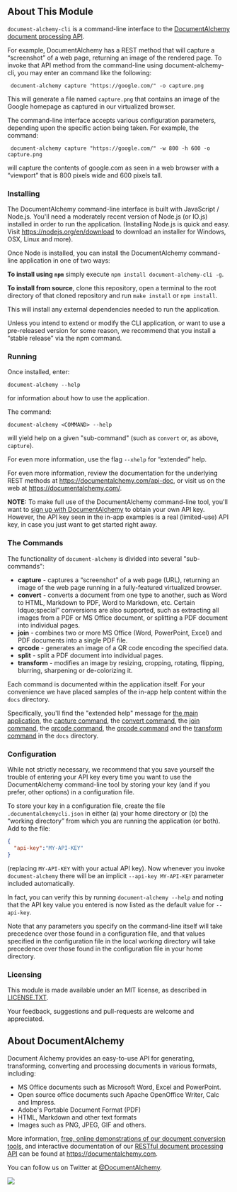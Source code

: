 ## About This Module

`document-alchemy-cli` is a command-line interface to the [DocumentAlchemy document processing API](https://documentalchemy.com/api-doc).

For example, DocumentAlchemy has a REST method that will capture a &ldquo;screenshot&rdquo; of a web page, returning an image of the rendered page. To invoke that API method from the command-line using document-alchemy-cli, you may enter an command like the following:

     document-alchemy capture "https://google.com/" -o capture.png

This will generate a file named `capture.png` that contains an image of the Google homepage as captured in our virtualized browser.

The command-line interface accepts various configuration parameters, depending upon the specific action being taken.  For example, the command:


     document-alchemy capture "https://google.com/" -w 800 -h 600 -o capture.png

will capture the contents of google.com as seen in a web browser with a &ldquo;viewport&rdquo; that is 800 pixels wide and 600 pixels tall.


### Installing

The DocumentAlchemy command-line interface is built with JavaScript / Node.js.  You'll need a moderately recent version of Node.js (or IO.js) installed in order to run the application.  (Installing Node.js is quick and easy. Visit <https://nodejs.org/en/download> to download an installer for Windows, OSX, Linux and more).

Once Node is installed, you can install the DocumentAlchemy command-line application in one of two ways:

**To install using `npm`** simply execute `npm install document-alchemy-cli -g`.

**To install from source**, clone this repository, open a terminal to the root directory of that cloned repository and run `make install` or `npm install`.

This will install any external dependencies needed to run the application.

Unless you intend to extend or modify the CLI application, or want to use a pre-released version for some reason, we recommend that you install a &ldquo;stable release&rdquo; via the npm command.

### Running

Once installed, enter:

    document-alchemy --help

for information about how to use the application.

The command:

    document-alchemy <COMMAND> --help

will yield help on a given "sub-command" (such as `convert` or, as above, `capture`).

For even more information, use the flag `--xhelp` for &ldquo;extended&rdquo; help.

For even more information, review the documentation for the underlying REST methods at <https://documentalchemy.com/api-doc>, or visit us on the web at <https://documentalchemy.com/>.

**NOTE:** To make full use of the DocumentAlchemy command-line tool, you'll want to [sign up with DocumentAlchemy](https://documentalchemy.com/pricing?c=clid) to obtain your own API key.  However, the API key seen in the in-app examples is a real (limited-use) API key, in case you just want to get started right away.

### The Commands

The functionality of `document-alchemy` is divided into several "sub-commands":

 * **capture** - captures a &ldquo;screenshot&rdquo; of a web page (URL), returning an image of the web page running in a fully-featured virtualized browser.
 * **convert** - converts a document from one type to another, such as Word to HTML, Markdown to PDF, Word to Markdown, etc. Certain ldquo;special&rdquo; conversions are also supported, such as extracting all images from a PDF or MS Office document, or splitting a PDF document into individual pages.
 * **join** - combines two or more MS Office (Word, PowerPoint, Excel) and PDF documents into a single PDF file.
 * **qrcode** - generates an image of a QR code encoding the specified data.
 * **split** - split a PDF document into individual pages.
 * **transform** - modifies an image by resizing, cropping, rotating, flipping, blurring, sharpening or de-colorizing it.

Each command is documented within the application itself. For your convenience we have placed samples of the in-app help content within the `docs` directory.

Specifically, you'll find the "extended help" message for [the main application](https://github.com/DocumentAlchemy/document-alchemy-cli/blob/master/docs/xhelp-main.md#extended-help-for-the-documentalchemy-cli), the [capture command](https://github.com/DocumentAlchemy/document-alchemy-cli/blob/master/docs/xhelp-capture.md#extended-help-for-the-capture-command), the [convert command](https://github.com/DocumentAlchemy/document-alchemy-cli/blob/master/docs/xhelp-convert.md#extended-help-for-the-convert-command),  the [join command](https://github.com/DocumentAlchemy/document-alchemy-cli/blob/master/docs/xhelp-join.md#extended-help-for-the-join-command), the [qrcode command](https://github.com/DocumentAlchemy/document-alchemy-cli/blob/master/docs/xhelp-qrcode.md#extended-help-for-the-qrcode-command), the [qrcode command](https://github.com/DocumentAlchemy/document-alchemy-cli/blob/master/docs/xhelp-split.md#extended-help-for-the-split-command) and the [transform command](https://github.com/DocumentAlchemy/document-alchemy-cli/blob/master/docs/xhelp-transform.md#extended-help-for-the-transform-command) in the `docs` directory.


### Configuration

While not strictly necessary, we recommend that you save yourself the trouble of entering your API key every time you want to use the  DocumentAlchemy command-line tool by storing your key (and if you prefer, other options) in a configuration file.

To store your key in a configuration file, create the file `.documentalchemycli.json` in either (a) your home directory or (b) the &ldquo;working directory&rdquo; from which you are running the application (or both). Add to the file:

```json
{
  "api-key":"MY-API-KEY"
}
```

(replacing `MY-API-KEY` with your actual API key).  Now whenever you invoke `document-alchemy` there will be an implicit `--api-key MY-API-KEY` parameter included automatically.

In fact, you can verify this by running `document-alchemy --help` and noting that the API key value you entered is now listed as the default value for `--api-key`.

Note that any parameters you specify on the command-line itself will take precedence over those found in a configuration file, and that values specified in the configuration file in the local working directory will take precedence over those found in the configuration file in your home directory.


### Licensing

This module is made available under an MIT license, as described in [LICENSE.TXT](https://github.com/DocumentAlchemy/document-alchemy-cli/blob/master/LICENSE.TXT).

Your feedback, suggestions and pull-requests are welcome and appreciated.

## About DocumentAlchemy

Document Alchemy provides an easy-to-use API for generating, transforming, converting and processing documents in various formats, including:

 * MS Office documents such as Microsoft Word, Excel and PowerPoint.
 * Open source office documents such Apache OpenOffice Writer, Calc and Impress.
 * Adobe's Portable Document Format (PDF)
 * HTML, Markdown and other text formats
 * Images such as PNG, JPEG, GIF and others.

More information, [free, online demonstrations of our document conversion tools](https://documentalchemy.com/demo), and interactive documentation of our [RESTful document processing API](https://documentalchemy.com/api-doc) can be found at <https://documentalchemy.com>.

You can follow us on Twitter at [@DocumentAlchemy](http://twitter.com/DocumentAlchemy).

![](https://documentalchemy.com/images/beakers-61x64.png)
